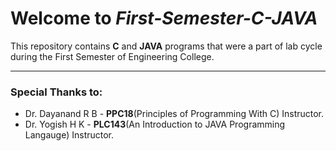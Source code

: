 # Welcome to ***First-Semester-C-JAVA*** 

This repository contains **C** and **JAVA** programs that were a part of lab cycle during the First Semester of Engineering College.

-----

### Special Thanks to:
- Dr. Dayanand R B - **PPC18**(Principles of Programming With C) Instructor.
- Dr. Yogish H K - **PLC143**(An Introduction to JAVA Programming Langauge) Instructor. 
